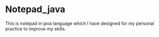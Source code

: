 # Notepad_java
This is notepad in java language which I have designed for my personal practice to improve my skills.
